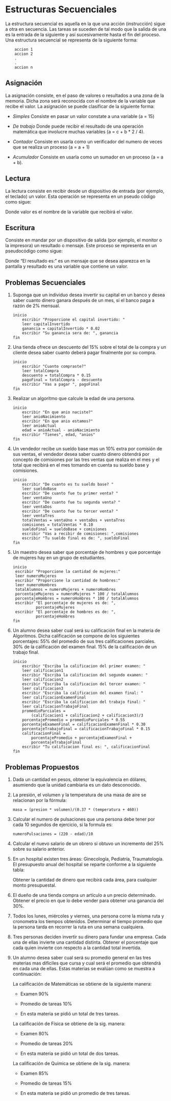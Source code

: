 Estructuras Secuenciales
========================

La estructura secuencial es aquella en la que una acción (instrucción)
sigue a otra en secuencia. Las tareas se suceden de tal modo que la
salida de una es la entrada de la siguiente y así sucesivamente hasta el
fin del proceso. Una estructura secuencial se representa de la siguiente
forma:

        accion 1
        accion 2
        .
        .
        accion n

Asignación
----------

La asignación consiste, en el paso de valores o resultados a una zona de
la memoria. Dicha zona será reconocida con el nombre de la variable que
recibe el valor. La asignación se puede clasificar de la siguiente
forma:

-   <span>*Simples*</span> Consiste en pasar un valor constate a una
    variable (<span>a = 15</span>)

-   <span>*De trabajo*</span> Donde puede recibir el resultado de una
    operación matemática que involucre muchas variables (<span>a = c +
    b \* 2 / 4</span>).

-   <span>*Contador*</span> Consiste en usarla como un verificador del
    numero de veces que se realiza un proceso (<span>a = a + 1</span>)

-   <span>*Acumulador*</span> Consiste en usarla como un sumador en un
    proceso (<span>a = a + b</span>).

Lectura
-------

La lectura consiste en recibir desde un dispositivo de entrada (por
ejemplo, el teclado) un valor. Esta operación se representa en un pseudo
código como sigue:

Donde <span>valor</span> es el nombre de la variable que recibirá el
valor.

Escritura
---------

Consiste en mandar por un dispositivo de salida (por ejemplo, el monitor
o la impresora) un resultado o mensaje. Este proceso se representa en un
pseudocódigo como sigue:

Donde “<span>El resultado es:</span>” es un mensaje que se desea
aparezca en la pantalla y <span>resultado</span> es una variable que
contiene un valor.

Problemas Secuenciales
----------------------

1.  Suponga que un individuo desea invertir su capital en un banco y
    desea saber cuanto dinero ganara después de un mes, si el banco paga
    a razón de 2% mensual.

        inicio
            escribir "Proporcione el capital invertido: "
            leer capitalInvertido
            ganancia = capitalInvertido * 0.02
            escribir "Su ganancia sera de: ", ganancia
        fin

2.  Una tienda ofrece un descuento del 15% sobre el total de la compra y
    un cliente desea saber cuanto deberá pagar finalmente por su compra.

        inicio
            escribir "Cuanto compraste?"
            leer totalCompra
            descuento = totalCompra * 0.15
            pagoFinal = totalCompra - descuento
            escribir "Vas a pagar ", pagoFinal
        fin

3.  Realizar un algoritmo que calcule la edad de una persona.

        inicio
            escribir "En que anio naciste?"
            leer anioNacimiento
            escribir "En que anio estamos?"
            leer anioActual
            edad = anioActual - anioNacimiento
            escribir "Tienes", edad, "anios"
        fin

4.  Un vendedor recibe un sueldo base mas un 10% extra por comisión de
    sus ventas, el vendedor desea saber cuanto dinero obtendrá por
    concepto de comisiones por las tres ventas que realiza en el mes y
    el total que recibirá en el mes tomando en cuenta su sueldo base y
    comisiones.

        inicio
            escribir "De cuanto es tu sueldo base? "
            leer sueldoBase
            escribir "De cuanto fue tu primer venta? "
            leer ventaUno
            escribir "De cuanto fue tu segunda venta? "
            leer ventaDos
            escribir "De cuanto fue tu tercer venta? "
            leer ventaTres
            totalVentas = ventaUno + ventaDos + ventaTres
            comisiones = totalVentas * 0.10
            sueldoFinal = sueldoBase + comisiones
            escribir "Vas a recibir de comisiones: ",comisiones
            escribir "Tu sueldo final es de: ", sueldoFinal
        fin

5.  Un maestro desea saber que porcentaje de hombres y que porcentaje de
    mujeres hay en un grupo de estudiantes.

        inicio
         escribir "Proporcione la cantidad de mujeres:"
         leer numeroMujeres
         escribir "Proporcione la cantidad de hombres:"
         leer numeroHombres
         totalAlumnos = numeroMujeres + numeroHombres
         porcentajeMujeres = numeroMujeres * 100 / totalAlumnos
         porcentajeHombres = numeroHombres * 100 / totalAlumnos
         escribir "El porcentaje de mujeres es de: ",
                  porcentajeMujeres
         escribir "El porcentaje de hombres es de: ",
                  porcentajeHombres
        fin

6.  Un alumno desea saber cual será su calificación final en la materia
    de Algoritmos. Dicha calificación se compone de los siguientes
    porcentajes: 55% del promedio de sus tres calificaciones parciales.
    30% de la calificación del examen final. 15% de la calificación de
    un trabajo final.

        inicio
            escribir "Escriba la calificacion del primer examen: "
            leer calificacion1
            escribir "Escriba la calificacion del segundo examen: "
            leer calificacion2
            escribir "Escriba la calificacion del tercer examen: "
            leer calificacion3
            escribir "Escriba la calificacion del examen final: "
            leer calificacionExamenFinal
            escribir "Escriba la calificacion del trabajo final: "
            leer calificacionTrabajoFinal
            promedioParciales =
                (calificacion1 + calificacion2 + calificacion3)/3
            porcentajePromedio = promedioParciales * 0.55
            porcentajeExamenFinal = calificacionExamenFinal * 0.30
            porcentajeTrabajoFinal = calificacionTrabajoFinal * 0.15
            calificacionFinal =
                porcentajePromedio + porcentajeExamenFinal +
                porcentajeTrabajoFinal
            escribir "Tu calificacion final es: ", calificacionFinal
        fin

Problemas Propuestos
--------------------

1.  Dada un cantidad en pesos, obtener la equivalencia en dólares,
    asumiendo que la unidad cambiaria es un dato desconocido.

2.  La presión, el volumen y la temperatura de una masa de aire se
    relacionan por la fórmula:

        masa = (presion * volumen)/(0.37 * (temperatura + 460))

3.  Calcular el numero de pulsaciones que una persona debe tener por
    cada 10 segundos de ejercicio, si la formula es:

        numeroPulsaciones = (220 - edad)/10

4.  Calcular el nuevo salario de un obrero si obtuvo un incremento del
    25% sobre su salario anterior.

5.  En un hospital existen tres áreas: Ginecología, Pediatría,
    Traumatología. El presupuesto anual del hospital se reparte conforme
    a la siguiente tabla:

    Obtener la cantidad de dinero que recibirá cada área, para cualquier
    monto presupuestal.

6.  El dueño de una tienda compra un artículo a un precio determinado.
    Obtener el precio en que lo debe vender para obtener una ganancia
    del 30%.

7.  Todos los lunes, miércoles y viernes, una persona corre la misma
    ruta y cronometra los tiempos obtenidos. Determinar el tiempo
    promedio que la persona tarda en recorrer la ruta en una semana
    cualquiera.

8.  Tres personas deciden invertir su dinero para fundar una empresa.
    Cada una de ellas invierte una cantidad distinta. Obtener el
    porcentaje que cada quien invierte con respecto a la cantidad total
    invertida.

9.  Un alumno desea saber cual será su promedio general en las tres
    materias mas difíciles que cursa y cual será el promedio que
    obtendrá en cada una de ellas. Estas materias se evalúan como se
    muestra a continuación:

    La calificación de Matemáticas se obtiene de la siguiente manera:

    -   Examen 90%

    -   Promedio de tareas 10%

    -   En esta materia se pidió un total de tres tareas.

    La calificación de Física se obtiene de la sig. manera:

    -   Examen 80%

    -   Promedio de tareas 20%

    -   En esta materia se pidió un total de dos tareas.

    La calificación de Química se obtiene de la sig. manera:

    -   Examen 85%

    -   Promedio de tareas 15%

    -   En esta materia se pidió un promedio de tres tareas.
